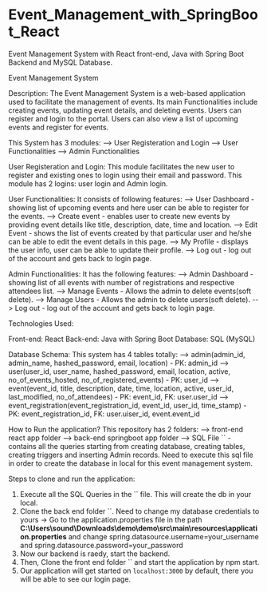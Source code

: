 # Event_Management_with_SpringBoot_React
Event Management System with React front-end, Java with Spring Boot Backend and MySQL Database.

Event Management System

Description:
The Event Management System is a web-based application used to facilitate the management of events. Its main Functionalities include creating events, updating event details, and deleting events. Users can register and login to the portal. Users can also view a list of upcoming events and register for events.

This System has 3 modules:
    --> User Registeration and Login
    --> User Functionalities
    --> Admin Functionalities

User Registeration and Login:
This module facilitates the new user to register and existing ones to login using their email and password. This module has 2 logins: user login and Admin login.

User Functionalities:
It consists of following features:
--> User Dashboard - showing list of upcoming events and here user can be able to register for the events.
--> Create event - enables user to create new events by providing event details like title, description, date, time and location.
--> Edit Event - shows the list of events created by that particular user and he/she can be able to edit the event details in this page.
--> My Profile - displays the user info, user can be able to update their profile.
--> Log out - log out of the account and gets back to login page.

Admin Functionalities:
It has the following features:
--> Admin Dashboard - showing list of all events with number of registrations and respective attendees list.
--> Manage Events - Allows the admin to delete events(soft delete).
--> Manage Users - Allows the admin to delete users(soft delete).
--> Log out - log out of the account and gets back to login page.

Technologies Used:

Front-end: React
Back-end: Java with Spring Boot
Database: SQL (MySQL)

Database Schema:
This system has 4 tables totally:
--> admin(admin_id, admin_name, hashed_password, email, location) - PK: admin_id
--> user(user_id, user_name, hashed_password, email, location, active, no_of_events_hosted, no_of_registered_events) - PK: user_id
--> event(event_id, title, description, date, time, location, active, user_id, last_modified, no_of_attendees) - PK: event_id, FK: user.user_id
--> event_registration(event_registration_id, event_id, user_id, time_stamp) - PK: event_registration_id, FK: user.uiser_id, event.event_id

How to Run the application?
This repository has 2 folders:
--> front-end react app folder
--> back-end springboot app folder
--> SQL File `` - contains all the queries starting from creating database, creating tables, creating triggers and inserting Admin records. Need to execute this sql file in order to create the database in local for this event management system.

Steps to clone and run the application:
1) Execute all the SQL Queries in the `` file. This will create the db in your local.
2) Clone the back end folder ``. Need to change my database credentials to yours -> Go to the application.properties file in the path **C:\Users\sound\Downloads\demo\demo\src\main\resources\application.properties** and change spring.datasource.username=your_username and spring.datasource.password=your_password
3) Now our backend is raedy, start the backend.
4) Then, Clone the front end folder `` and start the application by npm start.
5) Our application will get started on `localhost:3000` by default, there you will be able to see our login page.
